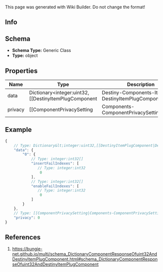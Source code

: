 <span class="wiki-builder">This page was generated with Wiki Builder. Do not change the format!</span>

## Info

## Schema
* **Schema Type:** Generic Class
* **Type:** object

## Properties
Name | Type | Description
---- | ---- | -----------
data | Dictionary&lt;integer:uint32,[[DestinyItemPlugComponent|Destiny-Components-Items-DestinyItemPlugComponent]]&gt; | 
privacy | [[ComponentPrivacySetting|Components-ComponentPrivacySetting]]:Enum | 

## Example
```javascript
{
    // Type: Dictionary&lt;integer:uint32,[[DestinyItemPlugComponent|Destiny-Components-Items-DestinyItemPlugComponent]]&gt;
    "data": {
        "0": {
            // Type: integer:int32[]
            "insertFailIndexes": [
               // Type: integer:int32
                0
            ],
            // Type: integer:int32[]
            "enableFailIndexes": [
               // Type: integer:int32
                0
            ]
        }
    },
    // Type: [[ComponentPrivacySetting|Components-ComponentPrivacySetting]]:Enum
    "privacy": 0
}

```

## References
1. https://bungie-net.github.io/multi/schema_DictionaryComponentResponseOfuint32AndDestinyItemPlugComponent.html#schema_DictionaryComponentResponseOfuint32AndDestinyItemPlugComponent
